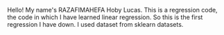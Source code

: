Hello! My name's RAZAFIMAHEFA Hoby Lucas. 
This is a regression code, the code in which I have learned linear regression. 
So this is the first regression I have down. 
I used dataset from sklearn datasets.
